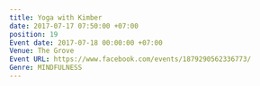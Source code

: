 ```yaml
---
title: Yoga with Kimber
date: 2017-07-17 07:50:00 +07:00
position: 19
Event date: 2017-07-18 00:00:00 +07:00
Venue: The Grove
Event URL: https://www.facebook.com/events/1879290562336773/
Genre: MINDFULNESS
---
```



